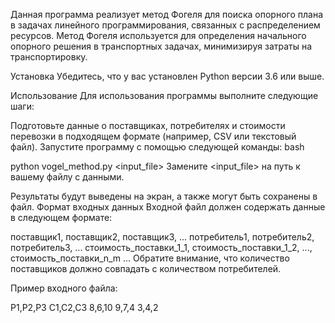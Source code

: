Данная программа реализует метод Фогеля для поиска опорного плана в задачах линейного программирования, связанных с распределением ресурсов. Метод Фогеля используется для определения начального опорного решения в транспортных задачах, минимизируя затраты на транспортировку.

Установка
Убедитесь, что у вас установлен Python версии 3.6 или выше.

Использование
Для использования программы выполните следующие шаги:

Подготовьте данные о поставщиках, потребителях и стоимости перевозки в подходящем формате (например, CSV или текстовый файл).
Запустите программу с помощью следующей команды:
bash

   python vogel_method.py <input_file>
Замените <input_file> на путь к вашему файлу с данными.

Результаты будут выведены на экран, а также могут быть сохранены в файл.
Формат входных данных
Входной файл должен содержать данные в следующем формате:

поставщик1, поставщик2, поставщик3, ...
потребитель1, потребитель2, потребитель3, ...
стоимость_поставки_1_1, стоимость_поставки_1_2, ..., стоимость_поставки_n_m
...
Обратите внимание, что количество поставщиков должно совпадать с количеством потребителей.

Пример входного файла:

P1,P2,P3
C1,C2,C3
8,6,10
9,7,4
3,4,2
